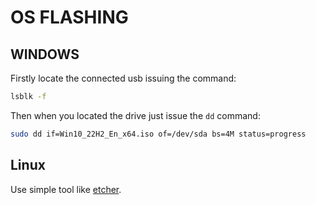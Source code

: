 # OS FLASHING

## WINDOWS

Firstly locate the connected usb issuing the command:

```bash
lsblk -f
```

Then when you located the drive just issue the `dd` command:

```bash
sudo dd if=Win10_22H2_En_x64.iso of=/dev/sda bs=4M status=progress
```

## Linux

Use simple tool like [etcher](https://www.balena.io/etcher/).
